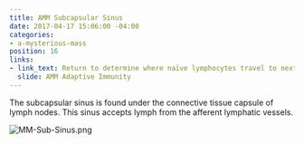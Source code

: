 ```yaml
---
title: AMM Subcapsular Sinus
date: 2017-04-17 15:06:00 -04:00
categories:
- a-mysterious-mass
position: 16
links:
- link_text: Return to determine where naïve lymphocytes travel to next
  slide: AMM Adaptive Immunity
---
```


The subcapsular sinus is found under the connective tissue capsule of lymph nodes. This sinus accepts lymph from the afferent lymphatic vessels.

![MM-Sub-Sinus.png](/uploads/MM-Sub-Sinus.png)